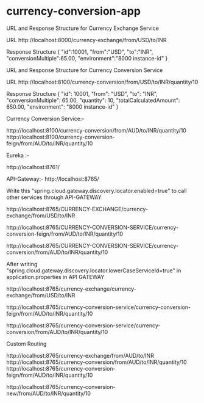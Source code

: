 # currency-conversion-app

URL and Response Structure for Currency Exchange Service

URL
http://localhost:8000/currency-exchange/from/USD/to/INR



Response Structure
{
   "id":10001,
   "from":"USD",
   "to":"INR",
   "conversionMultiple":65.00,
   "environment":"8000 instance-id"
}



URL and Response Structure for Currency Conversion Service



URL
http://localhost:8100/currency-conversion/from/USD/to/INR/quantity/10



Response Structure
{
  "id": 10001,
  "from": "USD",
  "to": "INR",
  "conversionMultiple": 65.00,
  "quantity": 10,
  "totalCalculatedAmount": 650.00,
  "environment": "8000 instance-id"
}
 
 
 
 Currency Conversion Service:-
  
 http://localhost:8100/currency-conversion/from/AUD/to/INR/quantity/10
 http://localhost:8100/currency-conversion-feign/from/AUD/to/INR/quantity/10

Eureka :-

http://localhost:8761/

API-Gateway:-
http://localhost:8765/




Write this "spring.cloud.gateway.discovery.locator.enabled=true" to call other services through API-GATEWAY

http://localhost:8765/CURRENCY-EXCHANGE/currency-exchange/from/USD/to/INR

http://localhost:8765/CURRENCY-CONVERSION-SERVICE/currency-conversion-feign/from/AUD/to/INR/quantity/10

http://localhost:8765/CURRENCY-CONVERSION-SERVICE/currency-conversion/from/AUD/to/INR/quantity/10




After writing "spring.cloud.gateway.discovery.locator.lowerCaseServiceId=true" in application.properties in API GATEWAY

http://localhost:8765/currency-exchange/currency-exchange/from/USD/to/INR

http://localhost:8765/currency-conversion-service/currency-conversion-feign/from/AUD/to/INR/quantity/10

http://localhost:8765/currency-conversion-service/currency-conversion/from/AUD/to/INR/quantity/10




Custom Routing

http://localhost:8765/currency-exchange/from/AUD/to/INR
http://localhost:8765/currency-conversion/from/AUD/to/INR/quantity/10
http://localhost:8765/currency-conversion-feign/from/AUD/to/INR/quantity/10

http://localhost:8765/currency-conversion-new/from/AUD/to/INR/quantity/10



